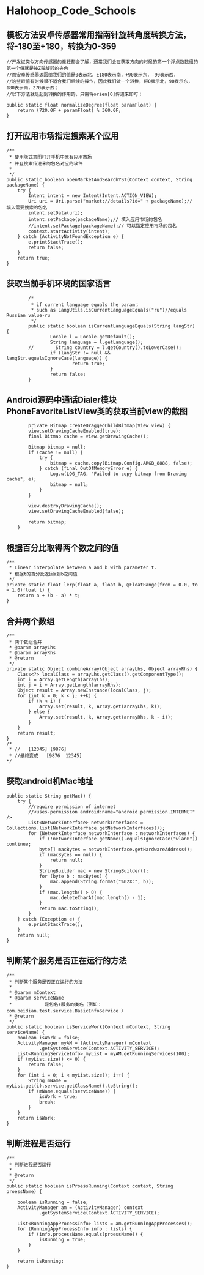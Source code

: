 # Halohoop_Code_Schools

## 模板方法安卓传感器常用指南针旋转角度转换方法，将-180至+180，转换为0-359
	//开发过类似方向传感器的童鞋都会了解，通常我们会在获取方向的时候的第一个浮点数数组的第一个值就是按Z轴旋转的夹角
	//而安卓传感器返回给我们的值是0表示北，±180表示南，+90表示东，-90表示西，
	//这些取值有时候很不适合我们后续的操作，因此我们做一个转换，将0表示北，90表示东，180表示南，270表示西；
	//以下方法就是起到转换的作用的，只需将orien[0]传进来即可；

	public static float normalizeDegree(float paramFloat) {
        return (720.0F + paramFloat) % 360.0F;
    }

## 打开应用市场指定搜索某个应用


	/**
	 * 使用隐式意图打开手机中原有应用市场
	 * 并且搜索传进来的包名对应的软件
	 *
	 */
	public static boolean openMarketAndSearchYST(Context context, String packageName) {
        try {
            Intent intent = new Intent(Intent.ACTION_VIEW);
            Uri uri = Uri.parse("market://details?id=" + packageName);// 填入需要搜索的包名
            intent.setData(uri);
            intent.setPackage(packageName);// 填入应用市场的包名
            //intent.setPackage(packageName);// 可以指定应用市场的包名
            context.startActivity(intent);
        } catch (ActivityNotFoundException e) {
            e.printStackTrace();
            return false;
        }
        return true;
    }

## 获取当前手机环境的国家语言

			/*
			 * if current language equals the param；
			 * such as LangUtils.isCurrentLanguageEquals("ru")//equals Russian value-ru
			 */
			public static boolean isCurrentLanguageEquals(String langStr) {
					Locale l = Locale.getDefault();
					String language = l.getLanguage();
			//        String country = l.getCountry().toLowerCase();
					if (langStr != null && langStr.equalsIgnoreCase(language)) {
							return true;
					}
					return false;
			}

## Android源码中通话Dialer模块PhoneFavoriteListView类的获取当前view的截图

			private Bitmap createDraggedChildBitmap(View view) {
	        view.setDrawingCacheEnabled(true);
	        final Bitmap cache = view.getDrawingCache();

	        Bitmap bitmap = null;
	        if (cache != null) {
	            try {
	                bitmap = cache.copy(Bitmap.Config.ARGB_8888, false);
	            } catch (final OutOfMemoryError e) {
	                Log.w(LOG_TAG, "Failed to copy bitmap from Drawing cache", e);
	                bitmap = null;
	            }
	        }

	        view.destroyDrawingCache();
	        view.setDrawingCacheEnabled(false);

	        return bitmap;
	    }

## 根据百分比取得两个数之间的值
	
	/**
	 * Linear interpolate between a and b with parameter t.
	 * 根据t的百分比返回a到b之间值
	 */
	private static float lerp(float a, float b, @FloatRange(from = 0.0, to = 1.0)float t) {
	    return a + (b - a) * t;
	}

## 合并两个数组

	/**
	 * 两个数组合并
	 * @param arrayLhs
	 * @param arrayRhs
     * @return
     */
	private static Object combineArray(Object arrayLhs, Object arrayRhs) {
		Class<?> localClass = arrayLhs.getClass().getComponentType();
		int i = Array.getLength(arrayLhs);
		int j = i + Array.getLength(arrayRhs);
		Object result = Array.newInstance(localClass, j);
		for (int k = 0; k < j; ++k) {
			if (k < i) {
				Array.set(result, k, Array.get(arrayLhs, k));
			} else {
				Array.set(result, k, Array.get(arrayRhs, k - i));
			}
		}
		return result;
	}
	/*
	 * //	[12345] [9876]
	 * //最终变成	[9876  12345]
	*/


## 获取android机Mac地址

	public static String getMac() {
	    try {
	        //require permission of internet
	        //<uses-permission android:name="android.permission.INTERNET" />
	        List<NetworkInterface> networkInterfaces = Collections.list(NetworkInterface.getNetworkInterfaces());
	        for (NetworkInterface networkInterface : networkInterfaces) {
	            if (!networkInterface.getName().equalsIgnoreCase("wlan0")) continue;
	            byte[] macBytes = networkInterface.getHardwareAddress();
	            if (macBytes == null) {
	                return null;
	            }
	            StringBuilder mac = new StringBuilder();
	            for (byte b : macBytes) {
	                mac.append(String.format("%02X:", b));
	            }
	            if (mac.length() > 0) {
	                mac.deleteCharAt(mac.length() - 1);
	            }
	            return mac.toString();
	        }
	    } catch (Exception e) {
	        e.printStackTrace();
	    }
	    return null;
	}

## 判断某个服务是否正在运行的方法

	/**
	 * 判断某个服务是否正在运行的方法
	 * 
	 * @param mContext
	 * @param serviceName
	 *            是包名+服务的类名（例如：com.beidian.test.service.BasicInfoService ）
	 * @return
	 */
	public static boolean isServiceWork(Context mContext, String serviceName) {
		boolean isWork = false;
		ActivityManager myAM = (ActivityManager) mContext
				.getSystemService(Context.ACTIVITY_SERVICE);
		List<RunningServiceInfo> myList = myAM.getRunningServices(100);
		if (myList.size() <= 0) {
			return false;
		}
		for (int i = 0; i < myList.size(); i++) {
			String mName = myList.get(i).service.getClassName().toString();
			if (mName.equals(serviceName)) {
				isWork = true;
				break;
			}
		}
		return isWork;
	}

## 判断进程是否运行

	/**
	 * 判断进程是否运行
	 * 
	 * @return
	 */
	public static boolean isProessRunning(Context context, String proessName) {

		boolean isRunning = false;
		ActivityManager am = (ActivityManager) context
				.getSystemService(Context.ACTIVITY_SERVICE);

		List<RunningAppProcessInfo> lists = am.getRunningAppProcesses();
		for (RunningAppProcessInfo info : lists) {
			if (info.processName.equals(proessName)) {
				isRunning = true;
			}
		}

		return isRunning;
	}